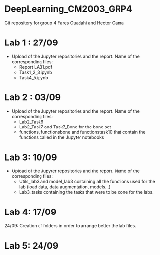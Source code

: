 # DeepLearning_CM2003_GRP4
Git repositery for group 4 Fares Ouadahi and Hector Cama

# Lab 1 : 27/09
  - Upload of the Jupyter repositories and the report. Name of the corresponding files:
    - Report LAB1.pdf
    - Task1_2_3.ipynb
    - Task4_5.ipynb
# Lab 2 : 03/09
  - Upload of the Jupyter repositories and the report. Name of the corresponding files: 
    - Lab2_Task6
    - Lab2_Task7 and Task7_Bone for the bone set
    - functions, functionsbone and functionstask10 that contain the functions called in the Jupyter notebooks
# Lab 3: 10/09
  - Upload of the Jupyter repositories and the report. Name of the corresponding files: 
    - Utils_lab3 and model_lab3 containing all the functions used for the lab (load data, data augmentation, models...)
    - Lab3_tasks containing the tasks that were to be done for the labs.
# Lab 4: 17/09

24/09: Creation of folders in order to arrange better the lab files.
# Lab 5: 24/09
